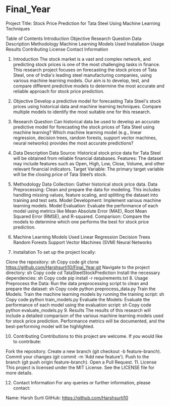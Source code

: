 # Final_Year
Project Title:
Stock Price Prediction for Tata Steel Using Machine Learning Techniques

Table of Contents
Introduction
Objective
Research Question
Data Description
Methodology
Machine Learning Models Used
Installation
Usage
Results
Contributing
License
Contact Information
1. Introduction <a name="introduction"></a>
The stock market is a vast and complex network, and predicting stock prices is one of the most challenging tasks in finance. This research project focuses on forecasting the stock prices of Tata Steel, one of India's leading steel manufacturing companies, using various machine learning models. Our aim is to develop, test, and compare different predictive models to determine the most accurate and reliable approach for stock price prediction.

2. Objective <a name="objective"></a>
Develop a predictive model for forecasting Tata Steel's stock prices using historical data and machine learning techniques.
Compare multiple models to identify the most suitable one for this research.
3. Research Question <a name="research-question"></a>
Can historical data be used to develop an accurate predictive model for forecasting the stock prices of Tata Steel using machine learning?
Which machine learning model (e.g., linear regression, decision trees, random forests, support vector machines, neural networks) provides the most accurate predictions?
4. Data Description <a name="data-description"></a>
Data Source: Historical stock price data for Tata Steel will be obtained from reliable financial databases.
Features: The dataset may include features such as Open, High, Low, Close, Volume, and other relevant financial indicators.
Target Variable: The primary target variable will be the closing price of Tata Steel’s stock.
5. Methodology <a name="methodology"></a>
Data Collection: Gather historical stock price data.
Data Preprocessing: Clean and prepare the data for modeling. This includes handling missing values, feature scaling, and splitting the dataset into training and test sets.
Model Development: Implement various machine learning models.
Model Evaluation: Evaluate the performance of each model using metrics like Mean Absolute Error (MAE), Root Mean Squared Error (RMSE), and R-squared.
Comparison: Compare the models to determine which one performs the best for stock price prediction.
6. Machine Learning Models Used <a name="machine-learning-models-used"></a>
Linear Regression
Decision Trees
Random Forests
Support Vector Machines (SVM)
Neural Networks
7. Installation <a name="installation"></a>
To set up the project locally:

Clone the repository:
sh
Copy code
git clone https://github.com/Harshsurti10/Final_Year.git
Navigate to the project directory:
sh
Copy code
cd TataSteelStockPrediction
Install the necessary dependencies:
sh
Copy code
pip install -r requirements.txt
8. Usage <a name="usage"></a>
Preprocess the Data:
Run the data preprocessing script to clean and prepare the dataset:
sh
Copy code
python preprocess_data.py
Train the Models:
Train the machine learning models by running the training script:
sh
Copy code
python train_models.py
Evaluate the Models:
Evaluate the performance of each model using the evaluation script:
sh
Copy code
python evaluate_models.py
9. Results <a name="results"></a>
The results of this research will include a detailed comparison of the various machine learning models used for stock price prediction. Performance metrics will be documented, and the best-performing model will be highlighted.

10. Contributing <a name="contributing"></a>
Contributions to this project are welcome. If you would like to contribute:

Fork the repository.
Create a new branch (git checkout -b feature-branch).
Commit your changes (git commit -m 'Add new feature').
Push to the branch (git push origin feature-branch).
Open a Pull Request.
11. License <a name="license"></a>
This project is licensed under the MIT License. See the LICENSE file for more details.

12. Contact Information <a name="contact-information"></a>
For any queries or further information, please contact:

Name: Harsh Surti
GitHub: https://github.com/Harshsurti10

